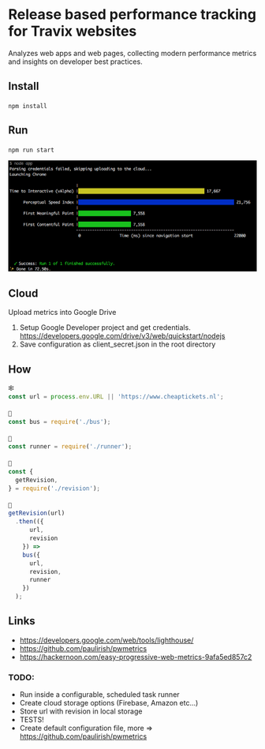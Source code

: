 # Release based performance tracking for Travix websites
Analyzes web apps and web pages, collecting modern performance metrics and insights on developer best practices.

## Install
`npm install`

## Run
`npm run start`

![Sample printout](sample-printout.png?raw=true "Sample printout")

## Cloud
Upload metrics into Google Drive

1. Setup Google Developer project and get credentials. https://developers.google.com/drive/v3/web/quickstart/nodejs
2. Save configuration as client_secret.json in the root directory

## How
```javascript
🕸
const url = process.env.URL || 'https://www.cheaptickets.nl';

🚌
const bus = require('./bus');

🏃
const runner = require('./runner');

🔢
const {
  getRevision,
} = require('./revision');

🚀
getRevision(url)
  .then(({
      url,
      revision
    }) =>
    bus({
      url,
      revision,
      runner
    })
  );
```

## Links
* https://developers.google.com/web/tools/lighthouse/
* https://github.com/paulirish/pwmetrics
* https://hackernoon.com/easy-progressive-web-metrics-9afa5ed857c2
  
### TODO:
* Run inside a configurable, scheduled task runner
* Create cloud storage options (Firebase, Amazon etc...)
* Store url with revision in local storage
* TESTS!
* Create default configuration file, more => https://github.com/paulirish/pwmetrics
